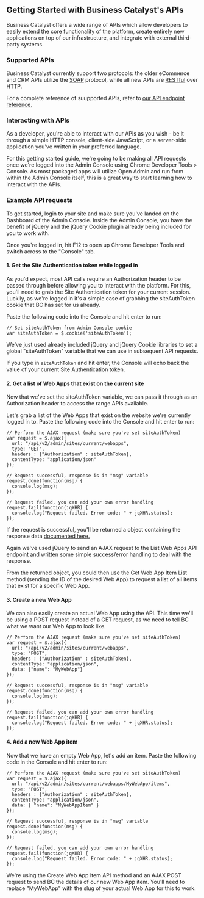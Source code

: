 ## Getting Started with Business Catalyst's APIs

Business Catalyst offers a wide range of APIs which allow developers to easily extend the core functionality of the platform, create entirely new applications on top of our infrastructure, and integrate with external third-party systems.

### Supported APIs

Business Catalyst currently support two protocols: the older eCommerce and CRM APIs utilize the [SOAP](http://en.wikipedia.org/wiki/SOAP) protocol, while all new APIs are [RESTful](http://en.wikipedia.org/wiki/Representational_state_transfer) over HTTP.

For a complete reference of suupported APIs, refer to [our API endpoint reference.](/content/API-endpoints/index.html)

### Interacting with APIs

As a developer, you're able to interact with our APIs as you wish - be it through a simple HTTP console, client-side JavaScript, or a server-side application you've written in your preferred language. 

For this getting started guide, we're going to be making all API requests once we're logged into the Admin Console using Chrome Developer Tools > Console. As most packaged apps will utilize Open Admin and run from within the Admin Console itself, this is a great way to start learning how to interact with the APIs.

### Example API requests

To get started, login to your site and make sure you've landed on the Dashboard of the Admin Console. Inside the Admin Console, you have the benefit of jQuery and the jQuery Cookie plugin already being included for you to work with. 

Once you're logged in, hit F12 to open up Chrome Developer Tools and switch across to the "Console" tab.

#### 1. Get the Site Authentication token while logged in

As you'd expect, most API calls require an Authorization header to be passed through before allowing you to interact with the platform. For this, you'll need to grab the Site Authentication token for your current session. Luckily, as we're logged in it's a simple case of grabbing the siteAuthToken cookie that BC has set for us already. 

Paste the following code into the Console and hit enter to run:

~~~
// Set siteAuthToken from Admin Console cookie
var siteAuthToken = $.cookie('siteAuthToken');
~~~

We've just used already included jQuery and jQuery Cookie libraries to set a global "siteAuthToken" variable that we can use in subsequent API requests. 

If you type in `siteAuthToken` and hit enter, the Console will echo back the value of your current Site Authentication token. 

#### 2. Get a list of Web Apps that exist on the current site

Now that we've set the siteAuthToken variable, we can pass it through as an Authorization header to access the range APIs available. 

Let's grab a list of the Web Apps that exist on the website we're currently logged in to. Paste the following code into the Console and hit enter to run: 

~~~
// Perform the AJAX request (make sure you've set siteAuthToken)
var request = $.ajax({
  url: "/api/v2/admin/sites/current/webapps",
  type: "GET",
  headers : {"Authorization" : siteAuthToken}, 
  contentType: "application/json"
});
 
// Request successful, response is in "msg" variable
request.done(function(msg) {
  console.log(msg);
});
 
// Request failed, you can add your own error handling
request.fail(function(jqXHR) {
  console.log("Request failed. Error code: " + jqXHR.status);
});
~~~

If the request is successful, you'll be returned a object containing the response data [documented here.](http://docs.businesscatalyst.com/content/API-endpoints/web-apps/list-web-apps.html)

Again we've used jQuery to send an AJAX request to the List Web Apps API endpoint and written some simple success/error handling to deal with the response. 

From the returned object, you could then use the Get Web App Item List method (sending the ID of the desired Web App) to request a list of all items that exist for a specific Web App. 

#### 3. Create a new Web App

We can also easily create an actual Web App using the API. This time we'll be using a POST request instead of a GET request, as we need to tell BC what we want our Web App to look like. 

~~~
// Perform the AJAX request (make sure you've set siteAuthToken)
var request = $.ajax({
  url: "/api/v2/admin/sites/current/webapps",
  type: "POST",
  headers : {"Authorization" : siteAuthToken}, 
  contentType: "application/json",
  data: {"name": "MyWebApp"}
});
 
// Request successful, response is in "msg" variable
request.done(function(msg) {
  console.log(msg);
});
 
// Request failed, you can add your own error handling
request.fail(function(jqXHR) {
  console.log("Request failed. Error code: " + jqXHR.status);
});
~~~

#### 4. Add a new Web App item

Now that we have an empty Web App, let's add an item. Paste the following code in the Console and hit enter to run:

~~~
// Perform the AJAX request (make sure you've set siteAuthToken)
var request = $.ajax({
  url: "/api/v2/admin/sites/current/webapps/MyWebApp/items",
  type: "POST",
  headers : {"Authorization" : siteAuthToken}, 
  contentType: "application/json",
  data: { "name": "MyWebAppItem" }
});
 
// Request successful, response is in "msg" variable
request.done(function(msg) {
  console.log(msg);
});
 
// Request failed, you can add your own error handling
request.fail(function(jqXHR) {
  console.log("Request failed. Error code: " + jqXHR.status);
});
~~~

We're using the Create Web App Item API method and an AJAX POST request to send BC the details of our new Web App item. You'll need to replace "MyWebApp" with the slug of your actual Web App for this to work. 

